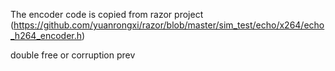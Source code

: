 The encoder code is copied from razor  project
(https://github.com/yuanrongxi/razor/blob/master/sim_test/echo/x264/echo_h264_encoder.h)  

double free or corruption prev

